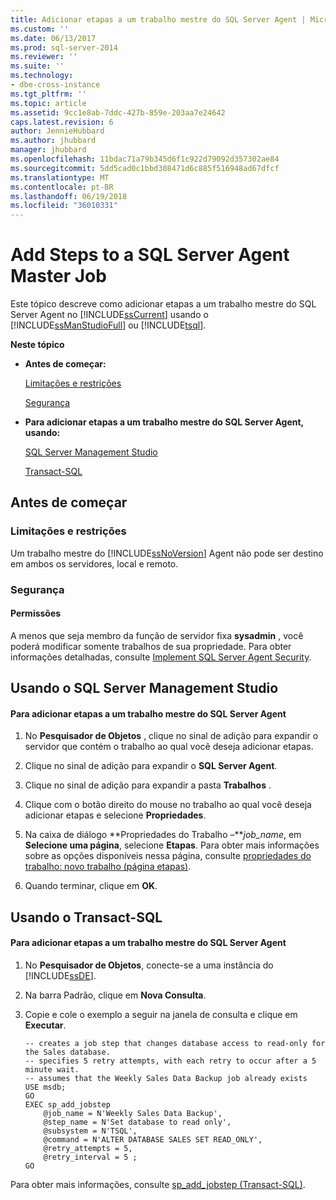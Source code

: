 ```yaml
---
title: Adicionar etapas a um trabalho mestre do SQL Server Agent | Microsoft Docs
ms.custom: ''
ms.date: 06/13/2017
ms.prod: sql-server-2014
ms.reviewer: ''
ms.suite: ''
ms.technology:
- dbe-cross-instance
ms.tgt_pltfrm: ''
ms.topic: article
ms.assetid: 9cc1e8ab-7ddc-427b-859e-203aa7e24642
caps.latest.revision: 6
author: JennieHubbard
ms.author: jhubbard
manager: jhubbard
ms.openlocfilehash: 11bdac71a79b345d6f1c922d79092d357302ae84
ms.sourcegitcommit: 5dd5cad0c1bbd308471d6c885f516948ad67dfcf
ms.translationtype: MT
ms.contentlocale: pt-BR
ms.lasthandoff: 06/19/2018
ms.locfileid: "36010331"
---
```

# <a name="add-steps-to-a-sql-server-agent-master-job"></a>Add Steps to a SQL Server Agent Master Job
  Este tópico descreve como adicionar etapas a um trabalho mestre do SQL Server Agent no [!INCLUDE[ssCurrent](../../includes/sscurrent-md.md)] usando o [!INCLUDE[ssManStudioFull](../../includes/ssmanstudiofull-md.md)] ou [!INCLUDE[tsql](../../includes/tsql-md.md)].  
  
 **Neste tópico**  
  
-   **Antes de começar:**  
  
     [Limitações e restrições](#Restrictions)  
  
     [Segurança](#Security)  
  
-   **Para adicionar etapas a um trabalho mestre do SQL Server Agent, usando:**  
  
     [SQL Server Management Studio](#SSMSProcedure)  
  
     [Transact-SQL](#TsqlProcedure)  
  
##  <a name="BeforeYouBegin"></a> Antes de começar  
  
###  <a name="Restrictions"></a> Limitações e restrições  
 Um trabalho mestre do [!INCLUDE[ssNoVersion](../../includes/ssnoversion-md.md)] Agent não pode ser destino em ambos os servidores, local e remoto.  
  
###  <a name="Security"></a> Segurança  
  
####  <a name="Permissions"></a> Permissões  
 A menos que seja membro da função de servidor fixa **sysadmin** , você poderá modificar somente trabalhos de sua propriedade. Para obter informações detalhadas, consulte [Implement SQL Server Agent Security](../agent/implement-sql-server-agent-security.md).  
  
##  <a name="SSMSProcedure"></a> Usando o SQL Server Management Studio  
  
#### <a name="to-add-steps-to-a-sql-server-agent-master-job"></a>Para adicionar etapas a um trabalho mestre do SQL Server Agent  
  
1.  No **Pesquisador de Objetos** , clique no sinal de adição para expandir o servidor que contém o trabalho ao qual você deseja adicionar etapas.  
  
2.  Clique no sinal de adição para expandir o **SQL Server Agent**.  
  
3.  Clique no sinal de adição para expandir a pasta **Trabalhos** .  
  
4.  Clique com o botão direito do mouse no trabalho ao qual você deseja adicionar etapas e selecione **Propriedades**.  
  
5.  Na caixa de diálogo **Propriedades do Trabalho –***job_name*, em **Selecione uma página**, selecione **Etapas**. Para obter mais informações sobre as opções disponíveis nessa página, consulte [propriedades do trabalho: novo trabalho &#40;página etapas&#41;](../agent/job-properties-new-job-steps-page.md).  
  
6.  Quando terminar, clique em **OK**.  
  
##  <a name="TsqlProcedure"></a> Usando o Transact-SQL  
  
#### <a name="to-add-steps-to-a-sql-server-agent-master-job"></a>Para adicionar etapas a um trabalho mestre do SQL Server Agent  
  
1.  No **Pesquisador de Objetos**, conecte-se a uma instância do [!INCLUDE[ssDE](../../includes/ssde-md.md)].  
  
2.  Na barra Padrão, clique em **Nova Consulta**.  
  
3.  Copie e cole o exemplo a seguir na janela de consulta e clique em **Executar**.  
  
    ```  
    -- creates a job step that changes database access to read-only for the Sales database.   
    -- specifies 5 retry attempts, with each retry to occur after a 5 minute wait.   
    -- assumes that the Weekly Sales Data Backup job already exists  
    USE msdb;  
    GO  
    EXEC sp_add_jobstep  
        @job_name = N'Weekly Sales Data Backup',  
        @step_name = N'Set database to read only',  
        @subsystem = N'TSQL',  
        @command = N'ALTER DATABASE SALES SET READ_ONLY',   
        @retry_attempts = 5,  
        @retry_interval = 5 ;  
    GO  
    ```  
  
 Para obter mais informações, consulte [sp_add_jobstep &#40;Transact-SQL&#41;](/sql/relational-databases/system-stored-procedures/sp-add-jobstep-transact-sql).  
  
  
